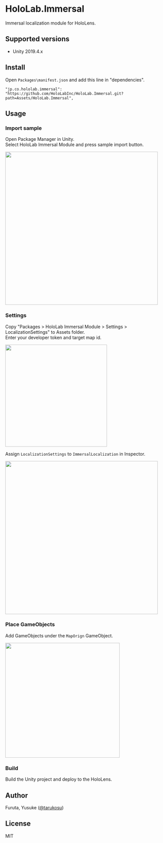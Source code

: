 # HoloLab.Immersal
Immersal localization module for HoloLens.

## Supported versions
- Unity 2019.4.x

## Install
Open `Packages\manifest.json` and add this line in "dependencies".

```
"jp.co.hololab.immersal": "https://github.com/HoloLabInc/HoloLab.Immersal.git?path=Assets/HoloLab.Immersal",
```

## Usage

### Import sample
Open Package Manager in Unity.  
Select HoloLab Immersal Module and press sample import button.

<img width="480" src="https://user-images.githubusercontent.com/4415085/125907168-9aa21b05-edda-497e-83dc-ff9f2254b467.png"></img>

### Settings
Copy "Packages > HoloLab Immersal Module > Settings > LocalizationSettings" to Assets folder.  
Enter your developer token and target map id.  

<img width="320" src="https://user-images.githubusercontent.com/4415085/125907550-8b1ef7a5-d8b2-4c4b-b67d-10230d3dc28f.png"></img>

Assign `LocalizationSettings` to `ImmersalLocalization` in Inspector.

<img width="480" src="https://user-images.githubusercontent.com/4415085/125905945-4a841763-c9b3-4308-a33a-7f588fb314e8.png"></img>

### Place GameObjects
Add GameObjects under the `MapOrign` GameObject. 

<img width="360" src="https://user-images.githubusercontent.com/4415085/125908144-113c98a3-02aa-4160-ba7e-8ff68e8ab25c.png"></img>

### Build
Build the Unity project and deploy to the HoloLens.

## Author
Furuta, Yusuke ([@tarukosu](https://twitter.com/tarukosu))

## License
MIT